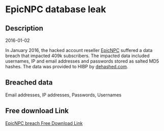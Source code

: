# EpicNPC database leak

## Description

2016-01-02

In January 2016, the hacked account reseller <a href="https://www.epicnpc.com" target="_blank" rel="noopener">EpicNPC</a> suffered a data breach that impacted 409k subscribers. The impacted data included usernames, IP and email addresses and passwords stored as salted MD5 hashes. The data was provided to HIBP by <a href="https://dehashed.com/" target="_blank" rel="noopener">dehashed.com</a>.

## Breached data

Email addresses, IP addresses, Passwords, Usernames

## Free download Link

[EpicNPC breach Free Download Link](https://tinyurl.com/2b2k277t)